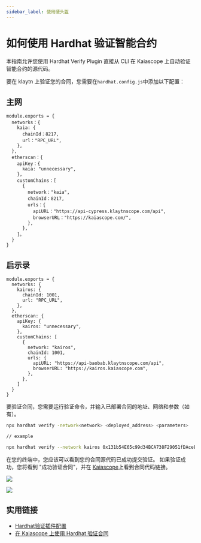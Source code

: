 ```yaml
---
sidebar_label: 使用硬头盔
---
```


# 如何使用 Hardhat 验证智能合约

本指南允许您使用 Hardhat Verify Plugin 直接从 CLI 在 Kaiascope 上自动验证智能合约的源代码。

要在 klaytn 上验证您的合同，您需要在`hardhat.config.js`中添加以下配置：

## 主网

```
module.exports = {
  networks：{
    kaia: {
      chainId：8217,
      url："RPC_URL",
    },
  },
  etherscan：{
    apiKey：{
      kaia: "unnecessary",
    },
    customChains：[
      {
        network："kaia",
        chainId：8217,
        urls：{
          apiURL："https://api-cypress.klaytnscope.com/api",
          browserURL："https://kaiascope.com/",
        },
      },
    ]。
  }
}

```

## 启示录

```
module.exports = {
  networks: {
    kairos: {
      chainId: 1001,
      url: "RPC_URL",
    },
  },
  etherscan: {
    apiKey: {
      kairos: "unnecessary",
    },
    customChains: [
      {
        network: "kairos",
        chainId: 1001,
        urls: {
          apiURL: "https://api-baobab.klaytnscope.com/api",
          browserURL: "https://kairos.kaiascope.com",
        },
      },
    ]
  }
}
```

要验证合同，您需要运行验证命令，并输入已部署合同的地址、网络和参数（如有）。

```bash
npx hardhat verify -network<network> <deployed_address> <parameters>

// example

npx hardhat verify --network kairos 0x131b54E65c99d34BCA738F29051fDAceEa91C969 1000000000000000
```

在您的终端中，您应该可以看到您的合同源代码已成功提交验证。 如果验证成功，您将看到 "成功验证合同"，并在 [Kaiascope](https://kairos.kaiascope.com/account/0x131b54E65c99d34BCA738F29051fDAceEa91C969?tabId=contractCode)上看到合同代码链接。

![](/img/build/smart-contracts/verify/terminal-hh-verify-ss.png)

![](/img/build/smart-contracts/verify/scope-hh-verify-ss.png)

## 实用链接

- [Hardhat验证插件配置](https://docs.klaytnscope.com/contract/configuration-for-hardhat-verify-plugin)
- [在 Kaiascope 上使用 Hardhat 验证合同](https://klaytn.foundation/verifying-contracts-using-hardhat-on-klaytnscope)
